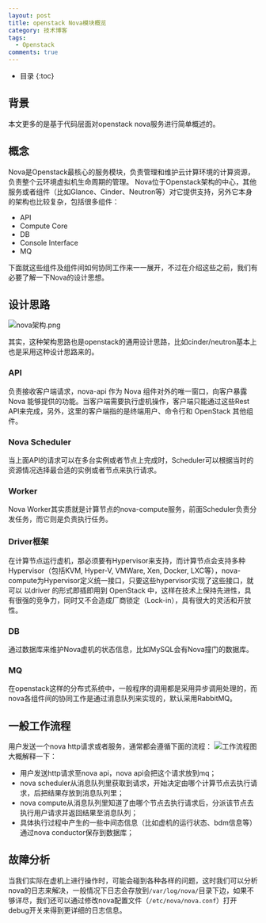 ```yaml
---
layout: post
title: openstack Nova模块概览
category: 技术博客
tags:
  - Openstack
comments: true
---
```


* 目录
{:toc}

## 背景
本文更多的是基于代码层面对openstack nova服务进行简单概述的。
## 概念
Nova是Openstack最核心的服务模块，负责管理和维护云计算环境的计算资源，负责整个云环境虚拟机生命周期的管理。
Nova位于Openstack架构的中心，其他服务或者组件（比如Glance、Cinder、Neutron等）对它提供支持，另外它本身的架构也比较复杂，包括很多组件：
- API
- Compute Core
- DB
- Console Interface
- MQ

下面就这些组件及组件间如何协同工作来一一展开，不过在介绍这些之前，我们有必要了解一下Nova的设计思想。
## 设计思路
![nova架构.png](https://upload-images.jianshu.io/upload_images/12911861-a3250c64cb546bcb.png?imageMogr2/auto-orient/strip%7CimageView2/2/w/1240)

其实，这种架构思路也是openstack的通用设计思路，比如cinder/neutron基本上也是采用这种设计思路来的。

### API
负责接收客户端请求，nova-api 作为 Nova 组件对外的唯一窗口，向客户暴露 Nova 能够提供的功能。当客户端需要执行虚机操作，客户端只能通过这些Rest API来完成，另外，这里的客户端指的是终端用户、命令行和 OpenStack 其他组件。

### Nova Scheduler
当上面API的请求可以在多台实例或者节点上完成时，Scheduler可以根据当时的资源情况选择最合适的实例或者节点来执行请求。

### Worker
Nova Worker其实质就是计算节点的nova-compute服务，前面Scheduler负责分发任务，而它则是负责执行任务。

### Driver框架
在计算节点运行虚机，那必须要有Hypervisor来支持，而计算节点会支持多种Hypervisor（包括KVM, Hyper-V, VMWare, Xen, Docker, LXC等），nova-compute为Hypervisor定义统一接口，只要这些hypervisor实现了这些接口，就可以 以driver 的形式即插即用到 OpenStack 中，这样在技术上保持先进性，具有很强的竞争力，同时又不会造成厂商锁定（Lock-in），具有很大的灵活和开放性。

### DB
通过数据库来维护Nova虚机的状态信息，比如MySQL会有Nova撞门的数据库。

### MQ
在openstack这样的分布式系统中，一般程序的调用都是采用异步调用处理的，而nova各组件间的协同工作是通过消息队列来实现的，默认采用RabbitMQ。

## 一般工作流程
用户发送一个nova http请求或者服务，通常都会遵循下面的流程：
![工作流程图](https://upload-images.jianshu.io/upload_images/12911861-30eaa7816b86af72.png?imageMogr2/auto-orient/strip%7CimageView2/2/w/1240)
大概解释一下：
* 用户发送http请求至nova api，nova api会把这个请求放到mq；
* nova scheduler从消息队列里获取到请求，开始决定由哪个计算节点去执行请求，后把结果存放到消息队列里；
* nova compute从消息队列里知道了由哪个节点去执行请求后，分派该节点去执行用户请求并返回结果至消息队列；
* 具体执行过程中产生的一些中间态信息（比如虚机的运行状态、bdm信息等）通过nova conductor保存到数据库；
## 故障分析
当我们实际在虚机上进行操作时，可能会碰到各种各样的问题，这时我们可以分析nova的日志来解决，一般情况下日志会存放到`/var/log/nova/`目录下边，如果不够详尽，我们还可以通过修改nova配置文件（`/etc/nova/nova.conf`）打开debug开关来得到更详细的日志信息。
